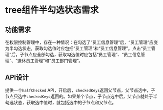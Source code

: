 # tree组件半勾选状态需求

## 功能需求

在权限控制管理中，存在一种情况：在勾选了“员工信息管理”后，“员工管理”应变为半勾选状态，获取勾选值时应包括“员工管理”和“员工信息管理”。点击“员工管理”后，子节点应全部勾选，获取勾选值时应包括“员工管理”、“员工信息管理”、“退休员工管理”和“员工部门管理”。

## API设计

提供一个`halfChecked` API，开启后，`checkedKeys`返回父节点，父节点选中，子节点只选中`checkedKeys`返回的。如果某个节点，子节点选中后，父节点就处于半勾选状态，获取选中值时，就包括选中的子节点和父节点。
